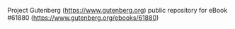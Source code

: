 Project Gutenberg (https://www.gutenberg.org) public repository for
eBook #61880 (https://www.gutenberg.org/ebooks/61880)
